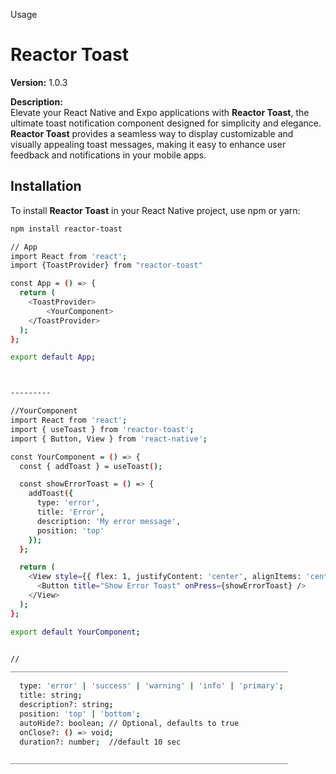 Usage
# Reactor Toast

**Version:** 1.0.3

**Description:**  
Elevate your React Native and Expo applications with **Reactor Toast**, the ultimate toast notification component designed for simplicity and elegance. **Reactor Toast** provides a seamless way to display customizable and visually appealing toast messages, making it easy to enhance user feedback and notifications in your mobile apps.

## Installation

To install **Reactor Toast** in your React Native project, use npm or yarn:

```bash
npm install reactor-toast

// App
import React from 'react';
import {ToastProvider} from "reactor-toast"

const App = () => {
  return (
    <ToastProvider>
        <YourComponent>
    </ToastProvider>
  );
};

export default App;



---------

//YourComponent 
import React from 'react';
import { useToast } from 'reactor-toast';
import { Button, View } from 'react-native';

const YourComponent = () => {
  const { addToast } = useToast();

  const showErrorToast = () => {
    addToast({
      type: 'error',
      title: 'Error',
      description: 'My error message',
      position: 'top'
    });
  };

  return (
    <View style={{ flex: 1, justifyContent: 'center', alignItems: 'center' }}>
      <Button title="Show Error Toast" onPress={showErrorToast} />
    </View>
  );
};

export default YourComponent;


//
______________________________________________________________

  type: 'error' | 'success' | 'warning' | 'info' | 'primary';
  title: string;
  description?: string;
  position: 'top' | 'bottom';
  autoHide?: boolean; // Optional, defaults to true
  onClose?: () => void;
  duration?: number;  //default 10 sec

______________________________________________________________